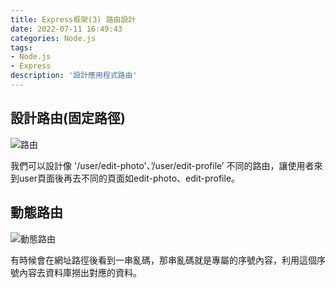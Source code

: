 ```yaml
---
title: Express框架(3) 路由設計
date: 2022-07-11 16:49:43
categories: Node.js
tags: 
- Node.js
- Express
description: '設計應用程式路由'
---
```


## 設計路由(固定路徑)

![路由](https://miro.medium.com/max/1400/1*dZ1tIxswvDQ40zTICPcpUg.png)

我們可以設計像 '/user/edit-photo'、’/user/edit-profile’ 不同的路由，讓使用者來到user頁面後再去不同的頁面如edit-photo、edit-profile。


## 動態路由

![動態路由](https://miro.medium.com/max/1400/1*-X6TxEjNyQ0DPy5IMtVwaA.png)

有時候會在網址路徑後看到一串亂碼，那串亂碼就是專屬的序號內容，利用這個序號內容去資料庫撈出對應的資料。